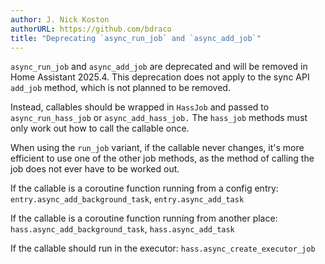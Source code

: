 ```yaml
---
author: J. Nick Koston
authorURL: https://github.com/bdraco
title: "Deprecating `async_run_job` and `async_add_job`"
---
```


`async_run_job` and `async_add_job` are deprecated and will be removed in Home Assistant 2025.4. This deprecation does not apply to the sync API `add_job` method, which is not planned to be removed.

Instead, callables should be wrapped in `HassJob` and passed to `async_run_hass_job` or `async_add_hass_job.` The `hass_job` methods must only work out how to call the callable once.

When using the `run_job` variant, if the callable never changes, it's more efficient to use one of the other job methods, as the method of calling the job does not ever have to be worked out.

If the callable is a coroutine function running from a config entry:
`entry.async_add_background_task`, `entry.async_add_task`

If the callable is a coroutine function running from another place:
`hass.async_add_background_task`, `hass.async_add_task`

If the callable should run in the executor:
`hass.async_create_executor_job`